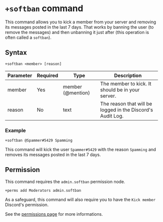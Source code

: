 # `+softban` command
This command allows you to kick a member from your server and removing its messages posted in the last 7 days.
That works by banning the user (to remove the messages) and then unbanning it just after (this operation is often called a `softban`).

## Syntax
```
+softban <member> [reason]
```
Parameter | Required |        Type        | Description
----------|----------|--------------------|--------------------------------------------------
member    | Yes      | member (@mention)  | The member to kick. It should be in your server.
reason    | No       | text               | The reason that will be logged in the Discord's Audit Log.

### Example
```
+softban @Spammer#5429 Spamming
```
This command will kick the user `Spammer#5429` with the reason `Spamming` and removes its messages posted in the last 7 days.

## Permission
This command requires the `admin.softban` permission node.
```
+perms add Moderators admin.softban
```
As a safeguard, this command will also require you to have the `Kick member` Discord's permission.

See the [permissions page](/permissions.md) for more informations.

